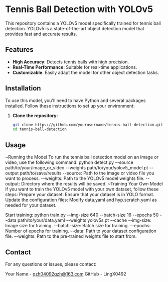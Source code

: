 # Tennis Ball Detection with YOLOv5

This repository contains a YOLOv5 model specifically trained for tennis ball detection. YOLOv5 is a state-of-the-art object detection model that provides fast and accurate results.

## Features

- **High Accuracy**: Detects tennis balls with high precision.
- **Real-Time Performance**: Suitable for real-time applications.
- **Customizable**: Easily adapt the model for other object detection tasks.

## Installation

To use this model, you'll need to have Python and several packages installed. Follow these instructions to set up your environment:

1. **Clone the repository:**

   ```bash
   git clone https://github.com/yourusername/tennis-ball-detection.git
   cd tennis-ball-detection

## Usage
~Running the Model
To run the tennis ball detection model on an image or video, use the following command:
  python detect.py --source path/to/your/image_or_video --weights path/to/your/yolov5_model.pt --output path/to/save/results
--source: Path to the image or video file you want to process.
--weights: Path to the YOLOv5 model weights file.
--output: Directory where the results will be saved.
~Training Your Own Model
If you want to train the YOLOv5 model with your own dataset, follow these steps:
Prepare your dataset: Ensure that your dataset is in YOLO format.
Update the configuration files: Modify data.yaml and hyp.scratch.yaml as needed for your dataset.

Start training:
python train.py --img-size 640 --batch-size 16 --epochs 50 --data path/to/your/data.yaml --weights yolov5s.pt --cache
--img-size: Image size for training.
--batch-size: Batch size for training.
--epochs: Number of epochs for training.
--data: Path to your dataset configuration file.
--weights: Path to the pre-trained weights file to start from.



## Contact
For any questions or issues, please contact:

Your Name - qzh04092qzh@163.com
GitHub - LingX0492
